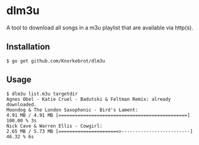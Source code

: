 dlm3u
=====

A tool to download all songs in a m3u playlist that are available via http(s).

Installation
------------

	$ go get github.com/Knorkebrot/dlm3u

Usage
-----

	$ dlm3u list.m3u targetdir
	Agnes Obel - Katie Cruel - Badutski & Feltman Remix: already downloaded.
	Moondog & The London Saxophonic - Bird's Lament:
	4.91 MB / 4.91 MB [===============================================] 100.00 % 3s
	Nick Cave & Warren Ellis - Cowgirl:
	2.65 MB / 5.73 MB [======================>-------------------------] 46.32 % 6s
